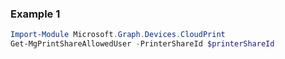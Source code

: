 ### Example 1
```powershell
Import-Module Microsoft.Graph.Devices.CloudPrint
Get-MgPrintShareAllowedUser -PrinterShareId $printerShareId
```
